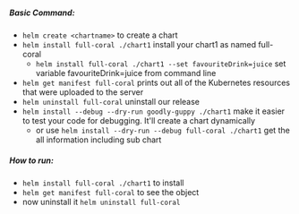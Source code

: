 ##### Basic Command: 
* `helm create <chartname>` to create a chart
* `helm install full-coral ./chart1` install your chart1 as named full-coral
    * `helm install full-coral ./chart1 --set favouriteDrink=juice` set variable favouriteDrink=juice from command line
* `helm get manifest full-coral` prints out all of the Kubernetes resources that were uploaded to the server
* `helm uninstall full-coral` uninstall our release
* `helm install --debug --dry-run goodly-guppy ./chart1`  make it easier to test your code for debugging. It'll create a chart dynamically
    * or use `helm install --dry-run --debug full-coral ./chart1` get the all information including sub chart

##### How to run:
* `helm install full-coral ./chart1` to install 
* `helm get manifest full-coral` to see the object
* now uninstall it `helm uninstall full-coral`